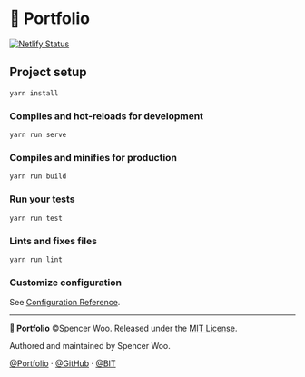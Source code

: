 # 💎 Portfolio

[![Netlify Status](https://api.netlify.com/api/v1/badges/59423563-f0d7-4ed1-83a0-055d0be5a070/deploy-status)](https://app.netlify.com/sites/relaxed-montalcini-7ca327/deploys)


## Project setup

```
yarn install
```

### Compiles and hot-reloads for development

```
yarn run serve
```

### Compiles and minifies for production

```
yarn run build
```

### Run your tests

```
yarn run test
```

### Lints and fixes files

```
yarn run lint
```

### Customize configuration

See [Configuration Reference](https://cli.vuejs.org/config/).

---

**💎 Portfolio** ©Spencer Woo. Released under the [MIT License](./LICENSE).

Authored and maintained by Spencer Woo.

[@Portfolio](https://spencerwoo.com) · [@GitHub](https://github.com/spencerwooo) · [@BIT](http://www.bit.edu.cn/)
